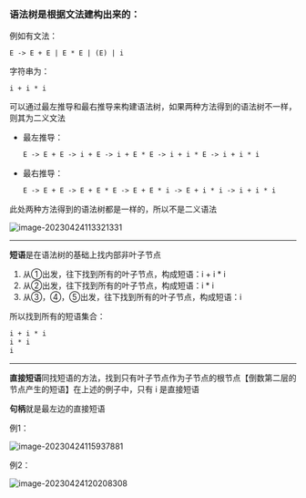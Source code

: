 ### 语法树是根据文法建构出来的：

例如有文法：

~~~t
E -> E + E | E * E | (E) | i
~~~

字符串为：

~~~t
i + i * i
~~~

​	可以通过最左推导和最右推导来构建语法树，如果两种方法得到的语法树不一样，则其为二义文法

- 最左推导：

  ~~~txt
  E -> E + E -> i + E -> i + E * E -> i + i * E -> i + i * i 
  ~~~

- 最右推导：

  ~~~txt
  E -> E + E -> E + E * E -> E + E * i -> E + i * i -> i + i * i 
  ~~~

此处两种方法得到的语法树都是一样的，所以不是二义语法

![image-20230424113321331](.\img\image-20230424113321331.png)

-----

**短语**是在语法树的基础上找内部非叶子节点

1. 从①出发，往下找到所有的叶子节点，构成短语：i + i * i
2. 从②出发，往下找到所有的叶子节点，构成短语：i * i
3. 从③，④，⑤出发，往下找到所有的叶子节点，构成短语：i 

所以找到所有的短语集合：

~~~txt
i + i * i
i * i
i
~~~

------

**直接短语**同找短语的方法，找到只有叶子节点作为子节点的根节点【倒数第二层的节点产生的短语】在上述的例子中，只有 i 是直接短语 



**句柄**就是最左边的直接短语

例1：

![image-20230424115937881](.\img\image-20230424115937881.png)

例2：

![image-20230424120208308](.\img\image-20230424120208308.png)